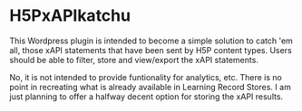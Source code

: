 # H5PxAPIkatchu
This Wordpress plugin is intended to become a simple solution to catch 'em all,
those xAPI statements that have been sent by H5P content types. Users should be
able to filter, store and view/export the xAPI statements.

No, it is not intended to provide funtionality for analytics, etc. There is no point in recreating what is already available in Learning Record Stores. I am just planning to offer a halfway decent option for storing the xAPI results.